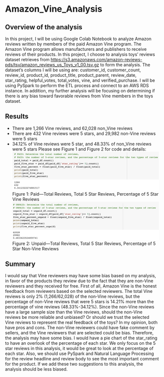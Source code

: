 # Amazon_Vine_Analysis
## Overview of the analysis
In this project, I will be using Google Colab Notebook to analyze Amazon reviews written by members of the paid Amazon Vine program. The Amazon Vine program allows manufacturers and publishers to receive reviews of their products. In this project, I choose to analysis toys’ reviews dataset retrieves from https://s3.amazonaws.com/amazon-reviews-pds/tsv/amazon_reviews_us_Toys_v1_00.tsv.gz to form the analysis. The dataset’s columns I will be using are: customer_id, customer_count, review_id, product_id, product_title, product_parent, review_date, star_rating, helpful_votes, total_votes, vine, and verified_purchase. I will be using PySpark to perform the ETL process and connect to an AWS RDS instance. In addition, my further analysis will be focusing on determining if there is any bias toward favorable reviews from Vine members in the toys dataset.
## Results
- There are 1,266 Vine reviews, and 62,028 non_Vine reviews
- There are 432 Vine reviews were 5 stars, and 29,982 non-Vine reviews were 5 stars
- 34.12% of Vine reviews were 5 star, and 48.33% of non_Vine reviews were 5 stars
Please see Figure 1 and Figure 2 for code and details:
<br> ![paid.png](images/paid.png)
<br> Figure 1: Paid—Total Reviews, Total 5 Star Reviews, Percentage of 5 Star Vine Reviews
<br> ![unpaid.png](images/unpaid.png)
<br> Figure 2: Unpaid—Total Reviews, Total 5 Star Reviews, Percentage of 5 Star Non-Vine Reviews
## Summary
I would say that Vine reviewers may have some bias based on my analysis, in favor of the products they review due to the fact that they are non-Vine reviewers and they received for free. First of all, Amazon Vine is the honest feedback from reviewers based on the selected reviewers. The total Vine reviews is only 2% (1,266/62,028) of the non-Vine reviews, but the percentage of non-Vine reviews that were 5 stars is 14.21% more than the percentage of vine reviews (48.33%-34.12%). Since the non-Vine reviews have a large sample size than the Vine reviews, should the non-Vine reviews be more reliable and unbiased? Or should we trust the selected Vine reviews to represent the real feedback of the toys? In my opinion, both have pros and cons. The non-Vine reviewers could have fake comment by sellers, and the Vine reviewers that are selected could be bias. Therefore, the analysis may have some bias. I would have a pie chart of the star_rating to have an overlook of the percentage of each star. We only focus on the 5 star reviews in this analysis, it would be great to look at the percentage of each star. Also, we should use PySpark and Natural Language Processing for the review headline and review body to see the most important comment for the product. If we add these two suggestions to this analysis, the analysis should be less biased.